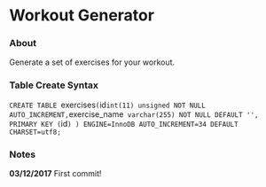 # Workout Generator

### About
Generate a set of exercises for your workout. 

### Table Create Syntax
`CREATE TABLE `exercises` (
  `id` int(11) unsigned NOT NULL AUTO_INCREMENT,
  `exercise_name` varchar(255) NOT NULL DEFAULT '',
  PRIMARY KEY (`id`)
) ENGINE=InnoDB AUTO_INCREMENT=34 DEFAULT CHARSET=utf8;`

### Notes
**03/12/2017** First commit!
